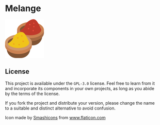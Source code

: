 # Melange
![icon](src/main/resources/melange/icon.png)

## License

This project is available under the `GPL-3.0` license. Feel free to learn from it and incorporate
its components in your own projects, as long as you abide by the terms of the license.

If you fork the project and distribute your version, please change the name to a suitable and
distinct alternative to avoid confusion.

<div>Icon made by <a href="https://www.flaticon.com/authors/smashicons" title="Smashicons">Smashicons</a> from <a href="https://www.flaticon.com/" title="Flaticon">www.flaticon.com</a></div>
